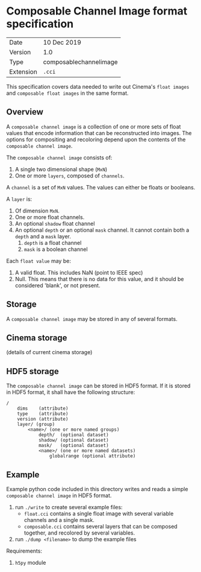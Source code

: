 # Composable Channel Image format specification


|  |  |
|--|--|
| Date    | 10 Dec 2019 |
| Version | 1.0 |
| Type    | composablechannelimage |
| Extension | `.cci` |

This specification covers data needed to write out Cinema's `float images` and `composable float images` in the same format.

## Overview

A `composable channel image` is a collection of one or more sets of float values that encode information that can be reconstructed into images. The options for compositing and recoloring depend upon the contents of the `composable channel image`.

The `composable channel image` consists of: 

1. A single two dimensional shape (`MxN`)
1. One or more `layers`, composed of `channels`.

A `channel` is a set of `MxN` values. The values can either be floats or booleans. 

A `layer` is:

1. Of dimension `MxN`.
1. One or more float channels. 
1. An optional `shadow` float channel
1. An optional `depth` or an optional `mask` channel. It cannot contain both a `depth` and a `mask` layer. 
    1. `depth` is a float channel
    1. `mask` is a boolean channel 

Each `float value` may be:

1. A valid float. This includes NaN (point to IEEE spec)
1. Null. This means that there is no data for this value, and it should be considered 'blank', or not present. 

## Storage

A `composable channel image` may be stored in any of several formats.

## Cinema storage

(details of current cinema storage)

## HDF5 storage

The `composable channel image` can be stored in HDF5 format. If it is stored in HDF5 format, it shall have the following structure:

```
/
    dims    (attribute)
    type    (attribute)
    version (attribute)
    layer/ (group)
        <name>/ (one or more named groups)
            depth/  (optional dataset)
            shadow/ (optional dataset)
            mask/   (optional dataset)
            <name>/ (one or more named datasets) 
                globalrange (optional attribute)
```

## Example

Example python code included in this directory writes and reads a simple `composable channel image` in HDF5 format.

1. run `./write` to create several example files:
    - `float.cci` contains a single float image with several variable channels and a single mask.
    - `composable.cci` contains several layers that can be composed together, and recolored by several variables.  
1. run `./dump <filename>` to dump the example files


Requirements:

1. `h5py` module
